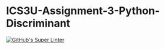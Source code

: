 # ICS3U-Assignment-3-Python-Discriminant

[![GitHub's Super Linter](https://github.com/Rodas-Nega1/ICS3U-Assignment-3-Python-Discriminant/workflows/GitHub's%20Super%20Linter/badge.svg)](https://github.com/Rodas-Nega1/ICS3U-Assignment-3-Python-Discriminant/actions)
